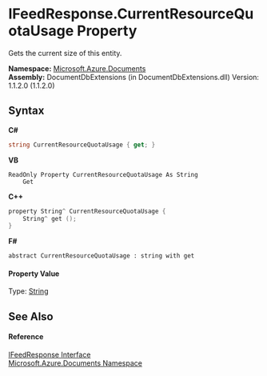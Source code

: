# IFeedResponse.CurrentResourceQuotaUsage Property 
 

Gets the current size of this entity.

**Namespace:**&nbsp;<a href="856b2e23-9c8b-2618-f913-67d85d500616">Microsoft.Azure.Documents</a><br />**Assembly:**&nbsp;DocumentDbExtensions (in DocumentDbExtensions.dll) Version: 1.1.2.0 (1.1.2.0)

## Syntax

**C#**<br />
``` C#
string CurrentResourceQuotaUsage { get; }
```

**VB**<br />
``` VB
ReadOnly Property CurrentResourceQuotaUsage As String
	Get
```

**C++**<br />
``` C++
property String^ CurrentResourceQuotaUsage {
	String^ get ();
}
```

**F#**<br />
``` F#
abstract CurrentResourceQuotaUsage : string with get

```


#### Property Value
Type: <a href="http://msdn2.microsoft.com/en-us/library/s1wwdcbf" target="_blank">String</a>

## See Also


#### Reference
<a href="cbcd444d-ffe1-6199-9c3a-29fa6b4f474e">IFeedResponse Interface</a><br /><a href="856b2e23-9c8b-2618-f913-67d85d500616">Microsoft.Azure.Documents Namespace</a><br />